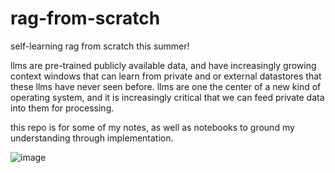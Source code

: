 # rag-from-scratch
self-learning rag from scratch this summer! 

llms are pre-trained publicly available data, and have increasingly growing context windows that can learn from private and or external datastores that these llms have never seen before. llms are one the center of a new kind of operating system, and it is increasingly critical that we can feed private data into them for processing. 

this repo is for some of my notes, as well as notebooks to ground my understanding through implementation.

![image](https://github.com/user-attachments/assets/8f4bcb1c-386b-4dbe-b5c7-440926ae3cb1)
